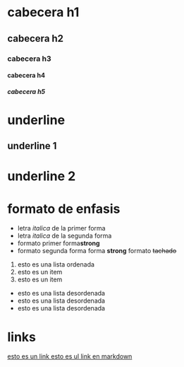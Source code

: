 # cabecera h1
## cabecera h2
### cabecera h3
#### cabecera h4
##### cabecera h5
# underline
underline 1
------------

underline 2
============
# formato de enfasis
- letra *italica* de la primer forma
- letra _italica_ de la segunda forma
- formato primer forma**strong**
- formato segunda forma forma __strong__
formato  ~~tachado~~
1. esto es una lista ordenada
2. esto es un item
3. esto es un item

- esto es una lista desordenada
- esto es una lista desordenada
- esto es una lista desordenada

# links
<a href="http://google.com"> esto es un link </a>
[esto es ul link en markdown](http://google.com)
